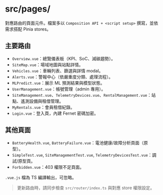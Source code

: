 # src/pages/

對應路由的頁面元件。檔案多以 `Composition API + <script setup>` 撰寫，並依需求搭配 Pinia stores。

## 主要路由
- `Overview.vue`：總覽儀表板（KPI、SoC、減碳趨勢）。
- `SiteMap.vue`：場域地圖與站點詳情。
- `Vehicles.vue`：車輛列表、篩選與詳情 modal。
- `Alerts.vue`：警報中心（依嚴重度分類、處理流程）。
- `MLPredict.vue`：展示 ML 預測結果與模型狀態。
- `UserManagement.vue`：帳號管理（admin 專用）。
- `SiteManagement.vue`、`TelemetryDevices.vue`、`RentalManagement.vue`：站點、遙測設備與租借管理。
- `MyRentals.vue`：會員租借紀錄。
- `Login.vue`：登入頁，內建 Fernet 密碼加密。

## 其他頁面
- `BatteryHealth.vue`, `BatteryFailure.vue`：電池健康/故障分析頁面（原型）。
- `SimpleTest.vue`, `SiteManagementTest.vue`, `TelemetryDevicesTest.vue`：調試/原型頁。
- `Forbidden.vue`：403 權限不足頁面。

`.vue.js` 檔為 TS 編譯輸出，可忽略。

> 更新路由時，請同步檢查 `src/router/index.ts` 與對應 store 權限設定。
